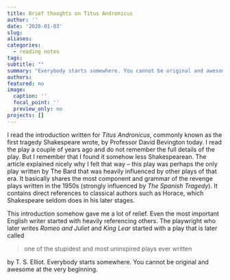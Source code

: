 ```yaml
---
title: Brief thoughts on Titus Andronicus
author: ''
date: '2020-01-03'
slug:
aliases:
categories:
  - reading notes
tags:
subtitle: ""
summary: "Everybody starts somewhere. You cannot be original and awesome at the very beginning."
authors:
featured: no
image:
  caption: ''
  focal_point: ''
  preview_only: no
projects: []
---
```

I read the introduction written for _Titus Andronicus_, commonly known as the first tragedy Shakespeare wrote, by Professor David Bevington today. I read the play a couple of years ago and do not remember the full details of the play. But I remember that I found it somehow less Shakespearean. The article explained nicely why I felt that way – this play was perhaps the only play written by The Bard that was heavily influenced by other plays of that era. It basically shares the most component and grammar of the revenge plays written in the 1950s (strongly influenced by _The Spanish Tragedy_). It contains direct references to classical authors such as Horace, which Shakespeare seldom does in his later stages.

This introduction somehow gave me a lot of relief. Even the most important English writer started with heavily referencing others. The playwright who later writes _Romeo and Juliet_ and _King Lear_ started with a play that is later called

> one of the stupidest and most uninspired plays ever written

by T. S. Elliot. Everybody starts somewhere. You cannot be original and awesome at the very beginning.
